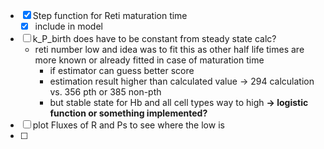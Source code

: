 - [x] Step function for Reti maturation time
	- [x] include in model
- [ ] k_P_birth does have to be constant from steady state calc?
	- reti number low and idea was to fit this as other half life times are more known or already fitted in case of maturation time 
		- if estimator can guess better score
		- estimation result higher than calculated value
			-> 294 calculation vs. 356 pth or 385 non-pth
		- but stable state for Hb and all cell types way to high
	**-> logistic function or something implemented?**
- [ ] plot Fluxes of R and Ps to see where the low is 
- [ ] 